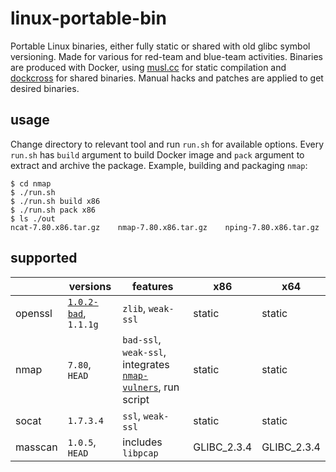 # linux-portable-bin
Portable Linux binaries, either fully static or shared with old glibc symbol versioning.
Made for various for red-team and blue-team activities.
Binaries are produced with Docker, using [musl.cc](https://musl.cc/) for static compilation
and [dockcross](https://github.com/dockcross/dockcross) for shared binaries. 
Manual hacks and patches are applied to get desired binaries.

## usage
Change directory to relevant tool and run `run.sh` for available options.
Every `run.sh` has `build` argument to build Docker image and `pack` argument to extract and archive the package.
Example, building and packaging `nmap`:

```
$ cd nmap
$ ./run.sh
$ ./run.sh build x86
$ ./run.sh pack x86
$ ls ./out
ncat-7.80.x86.tar.gz    nmap-7.80.x86.tar.gz    nping-7.80.x86.tar.gz
```

## supported
|          | versions                                                               | features           | x86         | x64         |
| ---------|------------------------------------------------------------------------|--------------------|-------------|-------------|
| openssl  | [`1.0.2-bad`](https://github.com/drwetter/openssl-1.0.2.bad), `1.1.1g` | `zlib`, `weak-ssl` | static      | static      |
| nmap     | `7.80`, `HEAD` | `bad-ssl`, `weak-ssl`, integrates [`nmap-vulners`](https://github.com/vulnersCom/nmap-vulners), run script  | static | static |
| socat    | `1.7.3.4`                                                              | `ssl`, `weak-ssl`  | static      | static      |
| masscan  | `1.0.5`, `HEAD`                                                        | includes `libpcap` | GLIBC_2.3.4 | GLIBC_2.3.4 |
